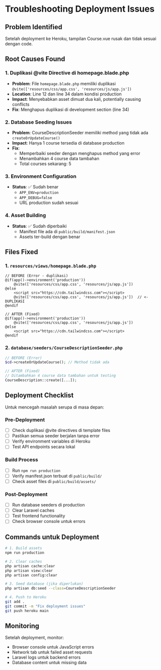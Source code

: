 # Troubleshooting Deployment Issues

## Problem Identified
Setelah deployment ke Heroku, tampilan Course.vue rusak dan tidak sesuai dengan code.

## Root Causes Found

### 1. **Duplikasi @vite Directive di homepage.blade.php**
- **Problem**: File `homepage.blade.php` memiliki duplikasi `@vite(['resources/css/app.css', 'resources/js/app.js'])`
- **Location**: Line 12 dan line 34 dalam kondisi production
- **Impact**: Menyebabkan asset dimuat dua kali, potentially causing conflicts
- **Fix**: Menghapus duplikasi di development section (line 34)

### 2. **Database Seeding Issues**
- **Problem**: CourseDescriptionSeeder memiliki method yang tidak ada `createOrUpdateCourse()`
- **Impact**: Hanya 1 course tersedia di database production
- **Fix**: 
  - Memperbaiki seeder dengan menghapus method yang error
  - Menambahkan 4 course data tambahan
  - Total courses sekarang: 5

### 3. **Environment Configuration**
- **Status**: ✅ Sudah benar
  - `APP_ENV=production`
  - `APP_DEBUG=false`
  - URL production sudah sesuai

### 4. **Asset Building**
- **Status**: ✅ Sudah diperbaiki
  - Manifest file ada di `public/build/manifest.json`
  - Assets ter-build dengan benar

## Files Fixed

### 1. `resources/views/homepage.blade.php`
```blade
// BEFORE (Error - duplikasi)
@if(app()->environment('production'))
    @vite(['resources/css/app.css', 'resources/js/app.js'])
@else
    <script src="https://cdn.tailwindcss.com"></script>
    @vite(['resources/css/app.css', 'resources/js/app.js'])  // <- DUPLIKASI
@endif

// AFTER (Fixed)
@if(app()->environment('production'))
    @vite(['resources/css/app.css', 'resources/js/app.js'])
@else
    <script src="https://cdn.tailwindcss.com"></script>
@endif
```

### 2. `database/seeders/CourseDescriptionSeeder.php`
```php
// BEFORE (Error)
$cd->createOrUpdateCourse(); // Method tidak ada

// AFTER (Fixed)
// Ditambahkan 4 course data tambahan untuk testing
CourseDescription::create([...]);
```

## Deployment Checklist

Untuk mencegah masalah serupa di masa depan:

### Pre-Deployment
- [ ] Check duplikasi @vite directives di template files
- [ ] Pastikan semua seeder berjalan tanpa error
- [ ] Verify environment variables di Heroku
- [ ] Test API endpoints secara lokal

### Build Process
- [ ] Run `npm run production`
- [ ] Verify manifest.json terbuat di `public/build/`
- [ ] Check asset files di `public/build/assets/`

### Post-Deployment
- [ ] Run database seeders di production
- [ ] Clear Laravel caches
- [ ] Test frontend functionality
- [ ] Check browser console untuk errors

## Commands untuk Deployment

```bash
# 1. Build assets
npm run production

# 2. Clear caches
php artisan cache:clear
php artisan view:clear
php artisan config:clear

# 3. Seed database (jika diperlukan)
php artisan db:seed --class=CourseDescriptionSeeder

# 4. Push to Heroku
git add .
git commit -m "Fix deployment issues"
git push heroku main
```

## Monitoring

Setelah deployment, monitor:
- Browser console untuk JavaScript errors
- Network tab untuk failed asset requests
- Laravel logs untuk backend errors
- Database content untuk missing data
